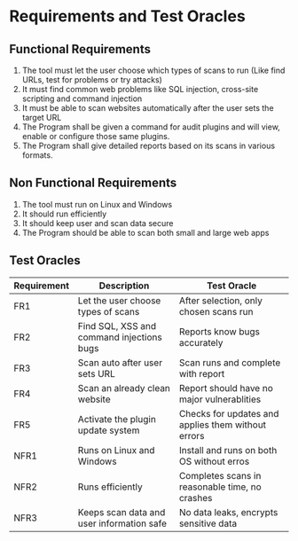 # Requirements and Test Oracles

## Functional Requirements
1. The tool must let the user choose which types of scans to run (Like find URLs, test for problems or try attacks)
2. It must find common web problems like SQL injection, cross-site scripting and command injection
3. It must be able to scan websites automatically after the user sets the target URL
4. The Program shall be given a command for audit plugins and will view, enable or configure those same plugins.
5. The Program shall give detailed reports based on its scans in various formats.


## Non Functional Requirements
1. The tool must run on Linux and Windows
2. It should run efficiently
3. It should keep user and scan data secure
4. The Program should be able to scan both small and large web apps

## Test Oracles
|Requirement    |Description                                                    |Test Oracle
|---------------|---------------------------------------------------------------|-----------------------------------------------------------------------------------------------
|FR1            |Let the user choose types of scans                             |After selection, only chosen scans run
|FR2            |Find SQL, XSS and command injections bugs                      |Reports know bugs accurately
|FR3            |Scan auto after user sets URL                                  |Scan runs and complete with report
|FR4            |Scan an already clean website                                  |Report should have no major vulnerablities
|FR5            |Activate the plugin update system                              |Checks for updates and applies them without errors
|NFR1           |Runs on Linux and Windows                                      |Install and runs on both OS without erros
|NFR2           |Runs efficiently                                               |Completes scans in reasonable time, no crashes
|NFR3           |Keeps scan data and user information safe                      |No data leaks, encrypts sensitive data
